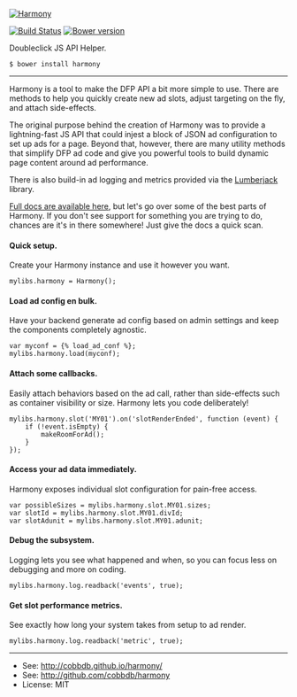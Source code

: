 [![Harmony](http://i.imgur.com/DP1OvVj.png)](https://cobbdb.github.io/harmony)

[![Build Status](https://travis-ci.org/cobbdb/harmony.svg)](https://travis-ci.org/cobbdb/harmony) [![Bower version](https://badge.fury.io/bo/harmony.svg)](http://badge.fury.io/bo/harmony)

Doubleclick JS API Helper.

    $ bower install harmony

-------------
Harmony is a tool to make the DFP API a bit more simple to use. There are
methods to help you quickly create new ad slots, adjust targeting on the fly,
and attach side-effects.

The original purpose behind the creation of Harmony was to provide a
lightning-fast JS API that could injest a block of JSON ad configuration
to set up ads for a page. Beyond that, however, there are many utility
methods that simplify DFP ad code and give you powerful tools to build
dynamic page content around ad performance.

There is also build-in ad logging and metrics provided via the
[Lumberjack](https://github.com/cobbdb/lumberjack) library.

[Full docs are available here](https://cobbdb.github.io/harmony), but
let's go over some of the best parts
of Harmony. If you don't see support for something you are trying to do,
chances are it's in there somewhere! Just give the docs a quick scan.

#### Quick setup.
Create your Harmony instance and use it however you want.

    mylibs.harmony = Harmony();

#### Load ad config en bulk.
Have your backend generate ad config based on admin settings and
keep the components completely agnostic.

    var myconf = {% load_ad_conf %};
    mylibs.harmony.load(myconf);

#### Attach some callbacks.
Easily attach behaviors based on the ad call, rather than side-effects
such as container visibility or size. Harmony lets you code deliberately!

    mylibs.harmony.slot('MY01').on('slotRenderEnded', function (event) {
        if (!event.isEmpty) {
            makeRoomForAd();
        }
    });

#### Access your ad data immediately.
Harmony exposes individual slot configuration for pain-free access.

    var possibleSizes = mylibs.harmony.slot.MY01.sizes;
    var slotId = mylibs.harmony.slot.MY01.divId;
    var slotAdunit = mylibs.harmony.slot.MY01.adunit;

#### Debug the subsystem.
Logging lets you see what happened and when, so you can focus less
on debugging and more on coding.

    mylibs.harmony.log.readback('events', true);

#### Get slot performance metrics.
See exactly how long your system takes from setup to ad render.

    mylibs.harmony.log.readback('metric', true);

---------
* See: http://cobbdb.github.io/harmony/
* See: http://github.com/cobbdb/harmony
* License: MIT
